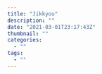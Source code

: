 ```yaml
---
title: "Jikkyou"
description: ""
date: "2021-03-01T23:17:43Z"
thumbnail: ""
categories:
  - ""
tags:
  - ""
---
```

